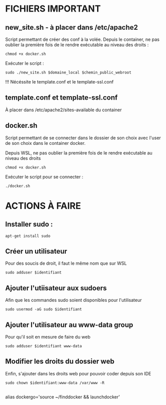 # FICHIERS IMPORTANT

## new_site.sh - à placer dans /etc/apache2

Script permettant de créer des conf à la volée.
Depuis le container, ne pas oublier la première fois de le rendre exécutable au niveau des droits :
```
chmod +x docker.sh
```
Exécuter le script :
```
sudo ./new_site.sh $domaine_local $chemin_public_webroot
```

!!! Nécéssite le template.conf et le template-ssl.conf

## template.conf et template-ssl.conf

À placer dans /etc/apache2/sites-available du container

## docker.sh

Script permettant de se connecter dans le dossier de son choix avec l'user de son choix dans le container docker.

Depuis WSL, ne pas oublier la première fois de le rendre exécutable au niveau des droits 
```
chmod +x docker.sh
```

Exécuter le script pour se connecter :
```
./docker.sh
```

# ACTIONS À FAIRE

## Installer sudo : 
```
apt-get install sudo
```

## Créer un utilisateur
Pour des soucis de droit, il faut le même nom que sur WSL

```
sudo adduser $identifiant
```

## Ajouter l'utiisateur aux sudoers
Afin que les commandes sudo soient disponibles pour l'utilisateur
```
sudo usermod -aG sudo $identifiant
```

## Ajouter l'utilisateur au www-data group
Pour qu'il soit en mesure de faire du web
```
sudo adduser $identifiant www-data
```

## Modifier les droits du dossier web
Enfin, s'ajouter dans les droits web pour pouvoir coder depuis son IDE
```
sudo chown $identifiant:www-data /var/www -R
```


## 

alias dockergo='source ~/finddocker && launchdocker'